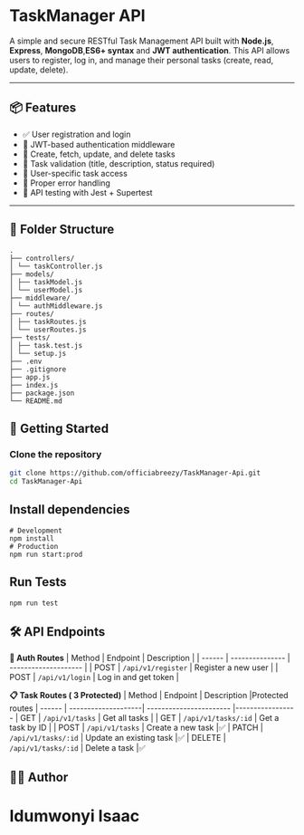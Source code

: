 # TaskManager API

A simple and secure RESTful Task Management API built with **Node.js**, **Express**, **MongoDB**,**ES6+ syntax** and **JWT authentication**. This API allows users to register, log in, and manage their personal tasks (create, read, update, delete).

---

## 📦 Features

- ✅ User registration and login
- 🔐 JWT-based authentication middleware
- 📝 Create, fetch, update, and delete tasks
- 🧠 Task validation (title, description, status required)
- 👤 User-specific task access
- 🚫 Proper error handling
- 🧪 API testing with Jest + Supertest

---
## 📁 Folder Structure
```
.
├── controllers/
│ └── taskController.js
├── models/
│ ├── taskModel.js
│ └── userModel.js
├── middleware/
│ └── authMiddleware.js
├── routes/
│ ├── taskRoutes.js
│ └── userRoutes.js
├── tests/
│ ├── task.test.js
│ └── setup.js
├── .env
├── .gitignore
├── app.js
├── index.js
├── package.json
└── README.md
````

## 🚀 Getting Started

### Clone the repository

```bash
git clone https://github.com/officiabreezy/TaskManager-Api.git
cd TaskManager-Api
```
## Install dependencies
````
# Development
npm install
# Production
npm run start:prod
````
## Run Tests
````
npm run test
````
## 🛠 API Endpoints
**🔐 Auth Routes**
| Method | Endpoint        | Description          |
| ------ | --------------- | -------------------- |
| POST   | `/api/v1/register` | Register a new user  |
| POST   | `/api/v1/login`    | Log in and get token |

**📋 Task Routes ( 3 Protected)**
| Method | Endpoint            | Description             |Protected routes
| ------ | --------------------| ----------------------- |-----------------
| GET    | `/api/v1/tasks`     | Get all tasks           |
| GET    | `/api/v1/tasks/:id` | Get a task by ID        |
| POST   | `/api/v1/tasks`     | Create a new task       |✅
| PATCH  | `/api/v1/tasks/:id` | Update an existing task |✅
| DELETE | `/api/v1/tasks/:id` | Delete a task           |✅

## 🧑‍💻 Author
# Idumwonyi Isaac 



